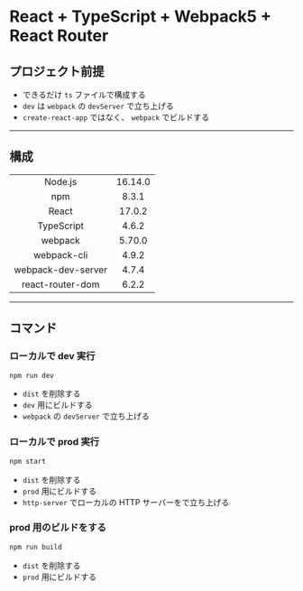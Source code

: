 # React + TypeScript + Webpack5 + React Router

## プロジェクト前提

- できるだけ `ts` ファイルで構成する
- `dev` は `webpack` の `devServer` で立ち上げる
- `create-react-app` ではなく、 `webpack` でビルドする

---

## 構成

|                    |         |
| :----------------: | :-----: |
|      Node.js       | 16.14.0 |
|        npm         |  8.3.1  |
|       React        | 17.0.2  |
|     TypeScript     |  4.6.2  |
|      webpack       | 5.70.0  |
|    webpack-cli     |  4.9.2  |
| webpack-dev-server |  4.7.4  |
|  react-router-dom  |  6.2.2  |

---

## コマンド

### ローカルで dev 実行

```bash
npm run dev
```

- `dist` を削除する
- `dev` 用にビルドする
- `webpack` の `devServer` で立ち上げる

### ローカルで prod 実行

```bash
npm start
```

- `dist` を削除する
- `prod` 用にビルドする
- `http-server` でローカルの HTTP サーバーをで立ち上げる

### prod 用のビルドをする

```bash
npm run build
```

- `dist` を削除する
- `prod` 用にビルドする
